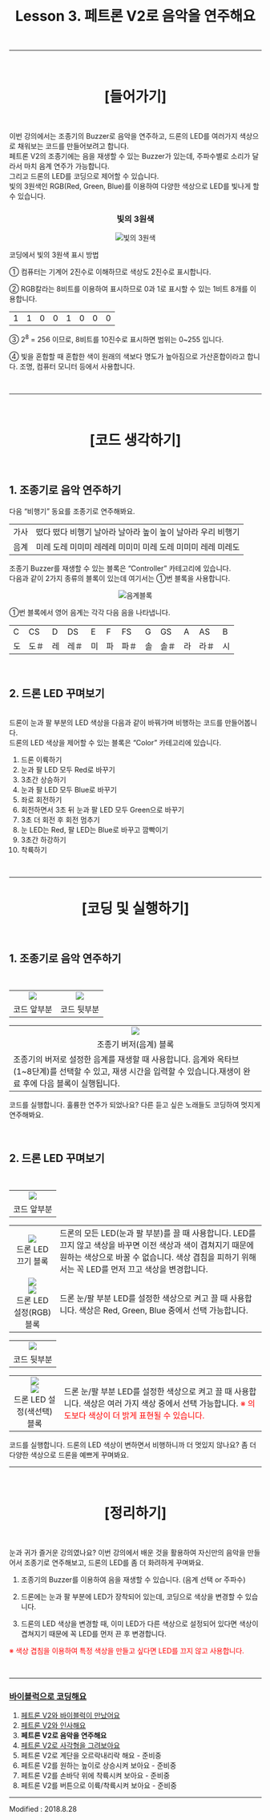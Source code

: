 <br>

<div align="center">
    <h1>Lesson 3. 페트론 V2로 음악을 연주해요</h1>
</div>

<br>

---

<br>


<div align="center">
    <h1>[들어가기]</h1>
</div>

<br>

이번 강의에서는 조종기의 Buzzer로 음악을 연주하고, 드론의 LED를 여러가지 색상으로 채워보는 코드를 만들어보려고 합니다.<br> 페트론 V2의 조종기에는 음을 재생할 수 있는 Buzzer가 있는데, 주파수별로 소리가 달라서 마치 음계 연주가 가능합니다. <br>그리고 드론의 LED를 코딩으로 제어할 수 있습니다. <br>빛의 3원색인 RGB(Red, Green, Blue)를 이용하여 다양한 색상으로 LED를 빛나게 할 수 있습니다.

<div align="center">
    <h3>빛의 3원색</h3>
    <img src="images/image31.gif" alt="빛의 3원색">
</div>

코딩에서 빛의 3원색 표시 방법

① 컴퓨터는 기계어 2진수로 이해하므로 색상도 2진수로 표시합니다.

② RGB칼라는 8비트를 이용하여 표시하므로 0과 1로 표시할 수 있는 1비트 8개를 이용합니다.


<div align="center">
    <table>
        <tr>
            <td>1</td>
            <td>1</td>
            <td>0</td>
            <td>0</td>
            <td>1</td>
            <td>0</td>
            <td>0</td>
            <td>0</td>
        </tr>
    </table>
</div>

③ 2<sup>8</sup> = 256 이므로, 8비트를 10진수로 표시하면 범위는 0~255 입니다.

④ 빛을 혼합할 때 혼합한 색이 원래의 색보다 명도가 높아짐으로 가산혼합이라고 합니다. 조명, 컴퓨터 모니터 등에서 사용합니다.


<br>

---

<br>


<div align="center">
    <h1>[코드 생각하기]</h1>
</div>

<br>

<h2> 1. 조종기로 음악 연주하기</h2>

다음 “비행기” 동요를 조종기로 연주해봐요.

<div align="center">
    <table>
        <tr>
            <td>가사</td>
            <td>떴다 떴다 비행기 날아라 날아라 높이 높이 날아라 우리 비행기</td>
        </tr>
        <tr>
            <td>음계</td>
            <td>미레 도레 미미미 레레레 미미미 미레 도레 미미미 레레 미레도</td>
        </tr>
    </table>
</div>

조종기 Buzzer를 재생할 수 있는 블록은 “Controller” 카테고리에 있습니다. <br>
다음과 같이 2가지 종류의 블록이 있는데 여기서는 ①번 블록을 사용합니다.

<div align="center">
    <img src="images/image32.png" alt="음계블록">
</div>

①번 블록에서 영어 음계는 각각 다음 음을 나타냅니다.
<br>
<div align="center">
    <table>
        <tr>
            <td>C</td>
            <td>CS</td>
            <td>D</td>
            <td>DS</td>
            <td>E</td>
            <td>F</td>
            <td>FS</td>
            <td>G</td>
            <td>GS</td>
            <td>A</td>
            <td>AS</td>
            <td>B</td>
        </tr>
        <tr>
            <td>도</td>
            <td>도＃</td>
            <td>레</td>
            <td>레＃</td>
            <td>미</td>
            <td>파</td>
            <td>파＃</td>
            <td>솔</td>
            <td>솔＃</td>
            <td>라</td>
            <td>라＃</td>
            <td>시</td>
        </tr>
    </table>
</div>
<br>
<h2> 2. 드론 LED 꾸며보기</h2>
<br>
드론이 눈과 팔 부분의 LED 색상을 다음과 같이 바꿔가며 비행하는 코드를 만들어봅니다.<br> 드론의 LED 색상을 제어할 수 있는 블록은 “Color” 카테고리에 있습니다.

1) 드론 이륙하기<br>
2) 눈과 팔 LED 모두 Red로 바꾸기<br>
3) 3초간 상승하기<br>
4) 눈과 팔 LED 모두 Blue로 바꾸기<br>
5) 좌로 회전하기<br>
6) 회전하면서 3초 뒤 눈과 팔 LED 모두 Green으로 바꾸기<br>
7) 3초 더 회전 후 회전 멈추기<br>
8) 눈 LED는 Red, 팔 LED는 Blue로 바꾸고 깜빡이기<br>
9) 3초간 하강하기<br>
10) 착륙하기<br>

<br>

---

<div align="center">
    <h1>[코딩 및 실행하기]</h1>
</div>

<br>

<h2> 1. 조종기로 음악 연주하기</h2>
<br>
<div align="center">
    <table>
        <tr>
            <td>
                <div align="center">
                    <img src="images/image33.png"><br>
                </div>
            </td>
            <td>
                <div align="center">
                    <img src="images/image34.png"><br>
                </div>
            </td>
        </tr>
        <tr>
            <td>
                <div align="center">
                    코드 앞부분
                </div>
            </td>
            <td>
                <div align="center">
                    코드 뒷부분
                </div>
            </td>
        </tr>
    </table>
</div>
<div align="center">
    <table>
        <tr>
            <td>
                <div align="center">
                    <img src="images/image35.png"><br>
                </div>
            </td>
        </tr>
        <tr>
            <td>
                <div align="center">
                    조종기 버저(음계) 블록
                </div>
            </td>
        </tr>
        <tr>
            <td>
        조종기의 버저로 설정한 음계를 재생할 때 사용합니다. 음계와 옥타브(1~8단계)를 선택할 수 있고, 재생 시간을 입력할 수 있습니다.재생이 완료 후에 다음 블록이 실행됩니다.
            </td>
        </tr>
    </table>
</div>

코드를 실행합니다. 훌륭한 연주가 되었나요? 다른 듣고 싶은 노래들도 코딩하여 멋지게 연주해봐요.

<br>

<h2> 2. 드론 LED 꾸며보기</h2>

<br>

<div align="center">
    <table>
        <tr>
            <td>
                <div align="center">
                    <img src="images/image36.png"><br>
                </div>
            </td>
        </tr>
        <tr>
            <td>
                <div align="center">
                    코드 앞부분
                </div>
            </td>
        </tr>
    </table>
</div>

<div align="center">
    <table>
        <tr>
            <td>
                <div align="center">
                    <img src="images/image37.png"><br>
                    드론 LED 끄기 블록
                </div>
            </td>
            <td>
                <div align="left">
                    드론의 모든 LED(눈과 팔 부분)를 끌 때 사용합니다. 
                    LED를 끄지 않고 색상을 바꾸면 이전 색상과 색이 겹쳐지기 때문에 원하는 색상으로 바꿀 수 없습니다.
                    색상 겹침을 피하기 위해서는 꼭 LED를 먼저 끄고 색상을 변경합니다.
                </div>
            </td>
        </tr>
        <tr>
            <td>
                <div align="center">
                    <img src="images/image38.png"><br>
                    <img src="images/image39.png"><br>
                    드론 LED 설정(RGB) 블록
                </div>
            </td>
            <td>
                <div align="left">
                    드론 눈/팔 부분 LED를 설정한 색상으로 켜고 끌 때 사용합니다.
                    색상은 Red, Green, Blue 중에서 선택 가능합니다.
                </div>
            </td>
        </tr>
    </table>
</div>
<div align="center">
    <table>
        <tr>
            <td>
                <div align="center">
                    <img src="images/image40.png"><br>
                </div>
            </td>
        </tr>
        <tr>
            <td>
                <div align="center">
                    코드 뒷부분
                </div>
            </td>
        </tr>
    </table>
</div>

<div align="center">
    <table>
        <tr>
            <td>
                <div align="center">
                    <img src="images/image41.png"><br>
                    <img src="images/image42.png"><br>
                    드론 LED 설정(색선택) 블록
                </div>
            </td>
            <td>
                <div align="left">
                    드론 눈/팔 부분 LED를 설정한 색상으로 켜고 끌 때 사용합니다. 
                    색상은 여러 가지 색상 중에서 선택 가능합니다. 
                    <font color="red">※ 의도보다 색상이 더 밝게 표현될 수 있습니다.</font>
                </div>
            </td>
        </tr>
    </table>
</div>
코드를 실행합니다. 드론의 LED 색상이 변하면서 비행하니까 더 멋있지 않나요? 좀 더 다양한 색상으로 드론을 예쁘게 꾸며봐요.

---

<br>


<div align="center">
    <h1>[정리하기]</h1>
</div>

<br>

눈과 귀가 즐거운 강의였나요? 이번 강의에서 배운 것을 활용하여 자신만의 음악을 만들어서 조종기로 연주해보고, 드론의 LED를 좀 더 화려하게 꾸며봐요.

1. 조종기의 Buzzer를 이용하여 음을 재생할 수 있습니다. (음계 선택 or 주파수)

2. 드론에는 눈과 팔 부분에 LED가 장착되어 있는데, 코딩으로 색상을 변경할 수 있습니다.

3. 드론의 LED 색상을 변경할 때, 이미 LED가 다른 색상으로 설정되어 있다면 색상이 겹쳐지기 때문에 꼭 LED를 먼저 끈 후 변경합니다.

<font color="red">※ 색상 겹침을 이용하여 특정 색상을 만들고 싶다면 LED를 끄지 않고 사용합니다.</font>


<br>

---

### [바이블럭으로 코딩해요](../)

 1. [페트론 V2와 바이블럭이 만났어요](../lesson1)
 2. [페트론 V2와 인사해요](../lesson2)
 3. **페트론 V2로 음악을 연주해요**
 4. [페트론 V2로 사각형을 그려보아요](../lesson4)
 5. 페트론 V2로 계단을 오르락내리락 해요 - 준비중
 6. 페트론 V2를 원하는 높이로 상승시켜 보아요 - 준비중
 7. 페트론 V2를 손바닥 위에 착륙시켜 보아요 - 준비중
 8. 페트론 V2를 버튼으로 이륙/착륙시켜 보아요 - 준비중

---

Modified : 2018.8.28